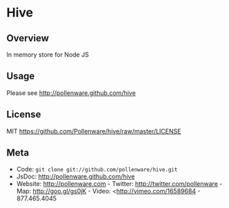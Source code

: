 Hive
=========

Overview
--------

In memory store for Node JS

Usage
-----

Please see <http://pollenware.github.com/hive>

License
-------

MIT <https://github.com/Pollenware/hive/raw/master/LICENSE>

Meta
----

* Code: `git clone git://github.com/pollenware/hive.git`
* JsDoc: <http://pollenware.github.com/hive>
* Website:  <http://pollenware.com> - Twitter: <http://twitter.com/pollenware> - Map: <http://goo.gl/gs0jK> - Video: <http://vimeo.com/16589684 - 877.465.4045
